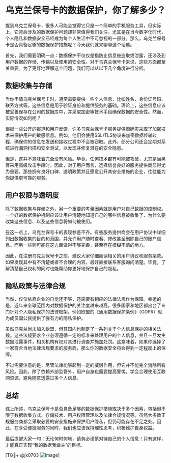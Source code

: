 # 乌克兰保号卡的数据保护，你了解多少？

提到乌克兰保号卡，很多人可能会觉得它只是一个简单的手机服务工具，但实际上，它背后涉及的数据保护问题却非常值得我们关注。尤其是在当今数字化时代，个人隐私和数据安全已经成为每个人生活中不可忽视的一部分。那么，乌克兰保号卡是否具备足够的数据保护措施呢？今天我们就来聊聊这个话题。

首先，我们需要明确一点：数据保护不仅仅是指防止信息被盗取或泄露，还涉及到用户数据的存储、传输以及使用的安全性。对于乌克兰保号卡来说，这些方面都至关重要。为了更好地理解这个问题，我们可以从以下几个角度进行分析。

## 数据收集与存储

当你申请乌克兰保号卡时，通常需要提供一些个人信息，比如姓名、身份证号码、联系方式等。这些信息是用于验证身份和提供服务的基础。理论上，这些信息应该被妥善保存在公司的数据库中，并采取加密等技术手段确保数据的安全性。然而，实际情况如何呢？

根据一些公开的报道和用户反馈，许多乌克兰保号卡服务提供商确实采取了加密技术来保护用户的敏感信息。例如，他们会使用SSL/TLS协议来加密数据传输过程，确保你的信息在发送和接收过程中不会被窃取。此外，部分公司还会定期对系统进行漏洞扫描和安全测试，以发现并修复潜在的安全隐患。

但是，这并不意味着完全没有风险。毕竟，任何技术都有可能被攻破，尤其是当黑客采用高级攻击手段时。因此，对于用户而言，选择信誉良好的服务提供商显得尤为重要。那些拥有良好口碑、透明政策并且愿意公开其安全措施的企业，往往能为你提供更可靠的服务。

## 用户权限与透明度

除了数据收集与存储之外，另一个重要的考量因素就是用户对自己数据的控制权。一个好的数据保护机制应该让用户清楚地知道自己的哪些信息被收集了、为什么要收集这些信息、以及这些信息将如何被使用。

在这一点上，乌克兰保号卡的表现参差不齐。有些服务提供商会在用户协议中详细列出数据收集的目的和范围，并允许用户随时查看、修改甚至删除自己的账户信息。而另一些则可能在这方面做得不够完善，甚至存在模糊不清的地方。

因此，在注册乌克兰保号卡之前，建议大家仔细阅读相关的用户协议和服务条款。如果发现其中有不清楚或者不合理的内容，最好直接联系客服询问清楚。毕竟，了解清楚自己权利的同时也能帮助你更好地保护自己的隐私。

## 隐私政策与法律合规

当然，仅仅依靠企业的自觉还不够，还需要有相应的法律法规作为保障。幸运的是，近年来全球范围内对数据保护的关注度越来越高，很多国家和地区都出台了专门针对个人隐私保护的法律框架。例如欧盟的《通用数据保护条例》（GDPR）就为成员国公民提供了强有力的隐私保护。

虽然乌克兰尚未加入欧盟，但其国内也制定了一系列关于个人信息保护的相关法规。这些法规要求企业必须遵循一定的标准来处理用户的个人信息，并且一旦发生数据泄露事件，相关机构有权对其进行调查并施加处罚。这意味着，如果你选择了一家符合当地法律法规要求的服务商，那么你的数据安全将会得到一定程度上的保障。

不过需要注意的是，尽管法律能够起到一定的威慑作用，但它并不能完全消除所有风险。因此，除了依赖外部监管外，用户自身也需要提高警惕，学会合理使用互联网资源，避免随意透露过多个人信息。

## 总结

综上所述，乌克兰保号卡是否具备足够的数据保护措施取决于多个因素，包括但不限于数据收集方式、存储技术、用户权限管理以及法律合规情况等。虽然大多数正规服务商都会采取必要的安全措施来保护用户隐私，但仍可能存在不足之处。因此，在享受便捷服务的同时，我们也应该保持理性思考，积极维护自身权益。

最后提醒大家一句：无论何时何地，请务必谨慎对待自己的个人信息！只有这样，才能真正实现“我的数据我做主”的目标。

[TG💪+ @jx0703 ![Image](https://github.com/user-attachments/assets/dbca1d08-cadb-493c-b0ec-ad6f7a83f270)]